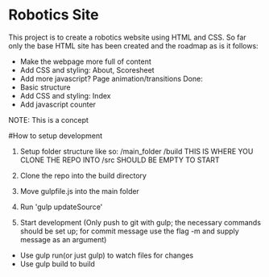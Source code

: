 # Robotics Site
This project is to create a robotics website using HTML and CSS. So far only the base HTML site has been created and the roadmap as is it follows:
 - Make the webpage more full of content
 - Add CSS and styling: About, Scoresheet
 - Add more javascript? Page animation/transitions
Done:
 - Basic structure
 - Add CSS and styling: Index
 - Add javascript counter

 NOTE: This is a concept
 
 
#How to setup development
1. Setup folder structure like so:
    /main_folder
        /build
            THIS IS WHERE YOU CLONE THE REPO INTO
        /src
            SHOULD BE EMPTY TO START
2. Clone the repo into the build directory

3. Move gulpfile.js into the main folder

4. Run 'gulp updateSource'

5. Start development (Only push to git with gulp; the necessary commands should be set up; for commit message use the flag -m and supply message as an argument)

 - Use gulp run(or just gulp) to watch files for changes
 - Use gulp build to build